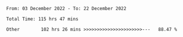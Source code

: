 <!--START_SECTION:waka-->

```text
From: 03 December 2022 - To: 22 December 2022

Total Time: 115 hrs 47 mins

Other        102 hrs 26 mins >>>>>>>>>>>>>>>>>>>>>>---   88.47 %
```

<!--END_SECTION:waka-->